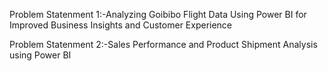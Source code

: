 Problem Statenment 1:-Analyzing Goibibo Flight Data Using Power BI for Improved Business Insights and Customer Experience

Problem Statenment 2:-Sales Performance and Product Shipment Analysis using Power BI
